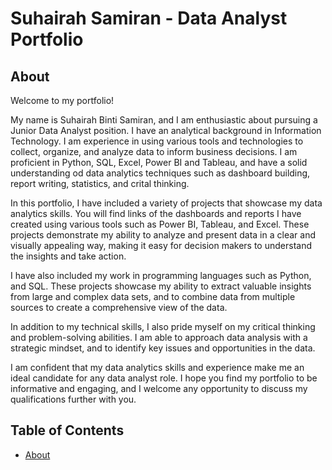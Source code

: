 # Suhairah Samiran - Data Analyst Portfolio
## About
Welcome to my portfolio!

My name is Suhairah Binti Samiran, and I am enthusiastic about pursuing a Junior Data Analyst position. I have an analytical background in Information Technology. I am experience in using various tools and technologies to collect, organize, and analyze data to inform business decisions. I am proficient in Python, SQL, Excel, Power BI and Tableau, and have a solid understanding od data analytics techniques such as dashboard building, report writing, statistics, and crital thinking.

In this portfolio, I have included a variety of projects that showcase my data analytics skills. You will find links of the dashboards and reports I have created using various tools such as Power BI, Tableau, and Excel. These projects demonstrate my ability to analyze and present data in a clear and visually appealing way, making it easy for decision makers to understand the insights and take action.

I have also included my work in programming languages such as Python, and SQL. These projects showcase my ability to extract valuable insights from large and complex data sets, and to combine data from multiple sources to create a comprehensive view of the data.

In addition to my technical skills, I also pride myself on my critical thinking and problem-solving abilities. I am able to approach data analysis with a strategic mindset, and to identify key issues and opportunities in the data.

I am confident that my data analytics skills and experience make me an ideal candidate for any data analyst role. I hope you find my portfolio to be informative and engaging, and I welcome any opportunity to discuss my qualifications further with you.

## Table of Contents
- [About](https://github.com/SUHAIRAH18a/Portfolio/blob/main/README.md#about)





